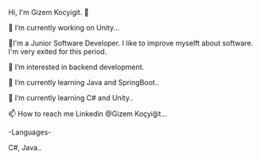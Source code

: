  Hi, I'm Gizem Kocyigit. 👋

🔭 I’m currently working on Unity...

👀I'm a Junior Software Developer. I like to improve myselft about software. I'm very exited for this period.

👀 I’m interested in backend development.

🌱 I’m currently learning Java and SpringBoot..

🌱 I’m currently learning C# and Unity..

📫 How to reach me Linkedin @Gizem Koçyiğit...

-Languages-

 C#, Java..
